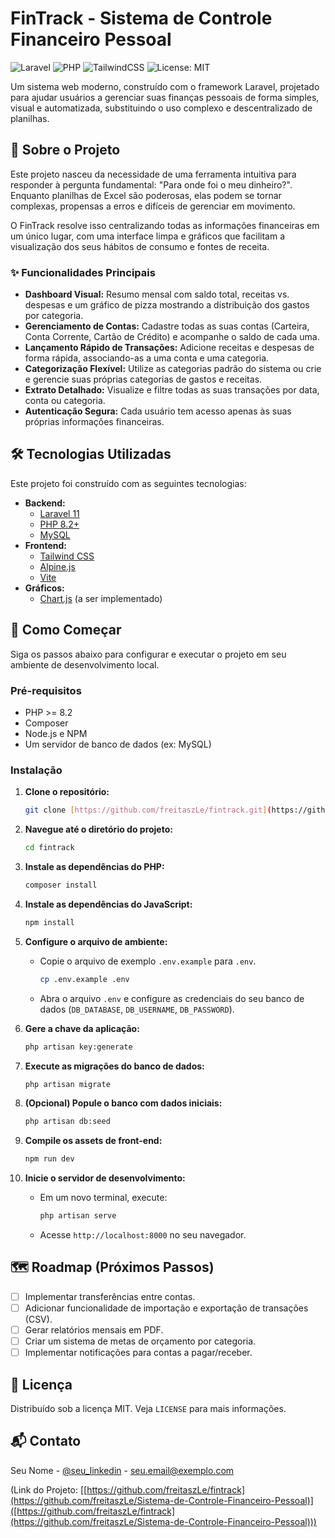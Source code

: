 # FinTrack - Sistema de Controle Financeiro Pessoal

![Laravel](https://img.shields.io/badge/Laravel-11-FF2D20?style=for-the-badge&logo=laravel)
![PHP](https://img.shields.io/badge/PHP-8.2%2B-777BB4?style=for-the-badge&logo=php)
![TailwindCSS](https://img.shields.io/badge/Tailwind_CSS-3-38B2AC?style=for-the-badge&logo=tailwind-css)
![License: MIT](https://img.shields.io/badge/License-MIT-yellow.svg?style=for-the-badge)

Um sistema web moderno, construído com o framework Laravel, projetado para ajudar usuários a gerenciar suas finanças pessoais de forma simples, visual e automatizada, substituindo o uso complexo e descentralizado de planilhas.

## 🎯 Sobre o Projeto

Este projeto nasceu da necessidade de uma ferramenta intuitiva para responder à pergunta fundamental: "Para onde foi o meu dinheiro?". Enquanto planilhas de Excel são poderosas, elas podem se tornar complexas, propensas a erros e difíceis de gerenciar em movimento.

O FinTrack resolve isso centralizando todas as informações financeiras em um único lugar, com uma interface limpa e gráficos que facilitam a visualização dos seus hábitos de consumo e fontes de receita.

### ✨ Funcionalidades Principais

* **Dashboard Visual:** Resumo mensal com saldo total, receitas vs. despesas e um gráfico de pizza mostrando a distribuição dos gastos por categoria.
* **Gerenciamento de Contas:** Cadastre todas as suas contas (Carteira, Conta Corrente, Cartão de Crédito) e acompanhe o saldo de cada uma.
* **Lançamento Rápido de Transações:** Adicione receitas e despesas de forma rápida, associando-as a uma conta e uma categoria.
* **Categorização Flexível:** Utilize as categorias padrão do sistema ou crie e gerencie suas próprias categorias de gastos e receitas.
* **Extrato Detalhado:** Visualize e filtre todas as suas transações por data, conta ou categoria.
* **Autenticação Segura:** Cada usuário tem acesso apenas às suas próprias informações financeiras.

## 🛠️ Tecnologias Utilizadas

Este projeto foi construído com as seguintes tecnologias:

* **Backend:**
    * [Laravel 11](https://laravel.com/)
    * [PHP 8.2+](https://www.php.net/)
    * [MySQL](https://www.mysql.com/)
* **Frontend:**
    * [Tailwind CSS](https://tailwindcss.com/)
    * [Alpine.js](https://alpinejs.dev/)
    * [Vite](https://vitejs.dev/)
* **Gráficos:**
    * [Chart.js](https://www.chartjs.org/) (a ser implementado)

## 🚀 Como Começar

Siga os passos abaixo para configurar e executar o projeto em seu ambiente de desenvolvimento local.

### Pré-requisitos

* PHP >= 8.2
* Composer
* Node.js e NPM
* Um servidor de banco de dados (ex: MySQL)

### Instalação

1.  **Clone o repositório:**
    ```sh
    git clone [https://github.com/freitaszLe/fintrack.git](https://github.com/freitaszLe/fintrack.git)
    ```

2.  **Navegue até o diretório do projeto:**
    ```sh
    cd fintrack
    ```

3.  **Instale as dependências do PHP:**
    ```sh
    composer install
    ```

4.  **Instale as dependências do JavaScript:**
    ```sh
    npm install
    ```

5.  **Configure o arquivo de ambiente:**
    * Copie o arquivo de exemplo `.env.example` para `.env`.
        ```sh
        cp .env.example .env
        ```
    * Abra o arquivo `.env` e configure as credenciais do seu banco de dados (`DB_DATABASE`, `DB_USERNAME`, `DB_PASSWORD`).

6.  **Gere a chave da aplicação:**
    ```sh
    php artisan key:generate
    ```

7.  **Execute as migrações do banco de dados:**
    ```sh
    php artisan migrate
    ```

8.  **(Opcional) Popule o banco com dados iniciais:**
    ```sh
    php artisan db:seed
    ```

9.  **Compile os assets de front-end:**
    ```sh
    npm run dev
    ```

10. **Inicie o servidor de desenvolvimento:**
    * Em um novo terminal, execute:
        ```sh
        php artisan serve
        ```
    * Acesse `http://localhost:8000` no seu navegador.

## 🗺️ Roadmap (Próximos Passos)

* [ ] Implementar transferências entre contas.
* [ ] Adicionar funcionalidade de importação e exportação de transações (CSV).
* [ ] Gerar relatórios mensais em PDF.
* [ ] Criar um sistema de metas de orçamento por categoria.
* [ ] Implementar notificações para contas a pagar/receber.

## 📄 Licença

Distribuído sob a licença MIT. Veja `LICENSE` para mais informações.

## 📬 Contato

Seu Nome - [@seu_linkedin](https://www.linkedin.com/in/freitaszLe/) - seu.email@exemplo.com

(Link do Projeto: [[https://github.com/freitaszLe/fintrack](https://github.com/freitaszLe/Sistema-de-Controle-Financeiro-Pessoal)]([https://github.com/freitaszLe/fintrack](https://github.com/freitaszLe/Sistema-de-Controle-Financeiro-Pessoal)))
